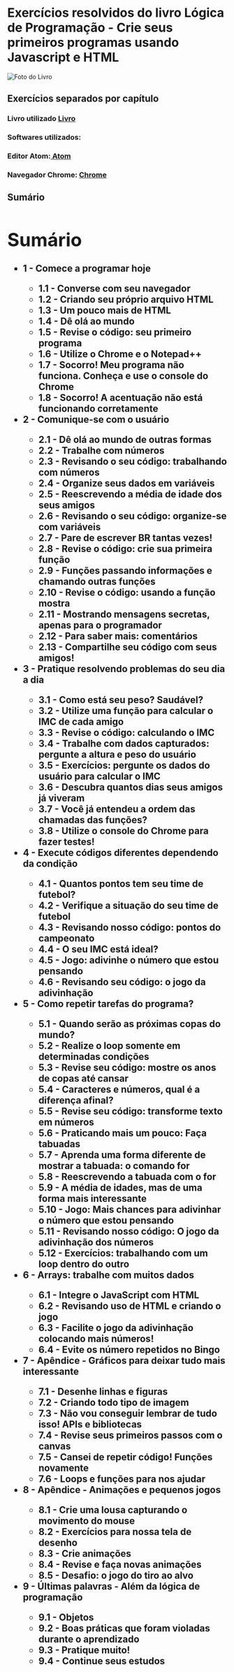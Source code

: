 
<h1>Exercícios resolvidos do livro Lógica de Programação - Crie seus primeiros programas usando Javascript e HTML</h1>
<img src="docs/img/capa.png" alt="Foto do Livro"/>
<h2> Exercícios separados por capítulo </h2>
<h3> Livro utilizado <a href="https://www.casadocodigo.com.br/products/livro-programacao"> Livro </a></h3>
<h3> Softwares utilizados:
<h3>Editor Atom:<a href="https://atom.io/"> Atom </a></h3>
<h3>Navegador Chrome: <a href="https://www.google.com/chrome/browser/desktop/index.html#"> Chrome </a></h3>
<h2>Sumário

<div class="toc">

<h1>Sumário</h1>
<ul>
<li>1 - Comece a programar hoje</li>
<ul>
<li>1.1 - Converse com seu navegador</li>
<li>1.2 - Criando seu próprio arquivo HTML</li>
<li>1.3 - Um pouco mais de HTML</li>
<li>1.4 - Dê olá ao mundo</li>
<li>1.5 - Revise o código: seu primeiro programa</li>
<li>1.6 - Utilize o Chrome e o Notepad++</li>
<li>1.7 - Socorro! Meu programa não funciona. Conheça e use o console do Chrome</li>
<li>1.8 - Socorro! A acentuação não está funcionando corretamente</li>
</ul>
<li>2 - Comunique-se com o usuário</li>
<ul>
<li>2.1 - Dê olá ao mundo de outras formas</li>
<li>2.2 - Trabalhe com números</li>
<li>2.3 - Revisando o seu código: trabalhando com números</li>
<li>2.4 - Organize seus dados em variáveis</li>
<li>2.5 - Reescrevendo a média de idade dos seus amigos</li>
<li>2.6 - Revisando o seu código: organize-se com variáveis</li>
<li>2.7 - Pare de escrever BR tantas vezes!</li>
<li>2.8 - Revise o código: crie sua primeira função</li>
<li>2.9 - Funções passando informações e chamando outras funções</li>
<li>2.10 - Revise o código: usando a função mostra</li>
<li>2.11 - Mostrando mensagens secretas, apenas para o programador</li>
<li>2.12 - Para saber mais: comentários</li>
<li>2.13 - Compartilhe seu código com seus amigos!</li>
</ul>
<li>3 - Pratique resolvendo problemas do seu dia a dia</li>
<ul>
<li>3.1 - Como está seu peso? Saudável?</li>
<li>3.2 - Utilize uma função para calcular o IMC de cada amigo</li>
<li>3.3 - Revise o código: calculando o IMC</li>
<li>3.4 - Trabalhe com dados capturados: pergunte a altura e peso do usuário</li>
<li>3.5 - Exercícios: pergunte os dados do usuário para calcular o IMC</li>
<li>3.6 - Descubra quantos dias seus amigos já viveram</li>
<li>3.7 - Você já entendeu a ordem das chamadas das funções?</li>
<li>3.8 - Utilize o console do Chrome para fazer testes!</li>
</ul>
<li>4 - Execute códigos diferentes dependendo da condição</li>
<ul>
<li>4.1 - Quantos pontos tem seu time de futebol?</li>
<li>4.2 - Verifique a situação do seu time de futebol</li>
<li>4.3 - Revisando nosso código: pontos do campeonato</li>
<li>4.4 - O seu IMC está ideal?</li>
<li>4.5 - Jogo: adivinhe o número que estou pensando</li>
<li>4.6 - Revisando seu código: o jogo da adivinhação</li>
</ul>
<li>5 - Como repetir tarefas do programa?</li>
<ul>
<li>5.1 - Quando serão as próximas copas do mundo?</li>
<li>5.2 - Realize o loop somente em determinadas condições</li>
<li>5.3 - Revise seu código: mostre os anos de copas até cansar</li>
<li>5.4 - Caracteres e números, qual é a diferença afinal?</li>
<li>5.5 - Revise seu código: transforme texto em números</li>
<li>5.6 - Praticando mais um pouco: Faça tabuadas</li>
<li>5.7 - Aprenda uma forma diferente de mostrar a tabuada: o comando for</li>
<li>5.8 - Reescrevendo a tabuada com o for</li>
<li>5.9 - A média de idades, mas de uma forma mais interessante</li>
<li>5.10 - Jogo: Mais chances para adivinhar o número que estou pensando</li>
<li>5.11 - Revisando nosso código: O jogo da adivinhação dos números</li>
<li>5.12 - Exercícios: trabalhando com um loop dentro do outro</li>
</ul>
<li>6 - Arrays: trabalhe com muitos dados</li>
<ul>
<li>6.1 - Integre o JavaScript com HTML</li>
<li>6.2 - Revisando uso de HTML e criando o jogo</li>
<li>6.3 - Facilite o jogo da adivinhação colocando mais números!</li>
<li>6.4 - Evite os número repetidos no Bingo</li>
</ul>
<li>7 - Apêndice - Gráficos para deixar tudo mais interessante</li>
<ul>
<li>7.1 - Desenhe linhas e figuras</li>
<li>7.2 - Criando todo tipo de imagem</li>
<li>7.3 - Não vou conseguir lembrar de tudo isso! APIs e bibliotecas</li>
<li>7.4 - Revise seus primeiros passos com o canvas</li>
<li>7.5 - Cansei de repetir código! Funções novamente</li>
<li>7.6 - Loops e funções para nos ajudar</li>
</ul>
<li>8 - Apêndice - Animações e pequenos jogos</li>
<ul>
<li>8.1 - Crie uma lousa capturando o movimento do mouse</li>
<li>8.2 - Exercícios para nossa tela de desenho</li>
<li>8.3 - Crie animações</li>
<li>8.4 - Revise e faça novas animações</li>
<li>8.5 - Desafio: o jogo do tiro ao alvo</li>
</ul>
<li>9 - Últimas palavras - Além da lógica de programação</li>
<ul>
<li>9.1 - Objetos</li>
<li>9.2 - Boas práticas que foram violadas durante o aprendizado</li>
<li>9.3 - Pratique muito!</li>
<li>9.4 - Continue seus estudos</li>
</ul>
</ul>
</div>
